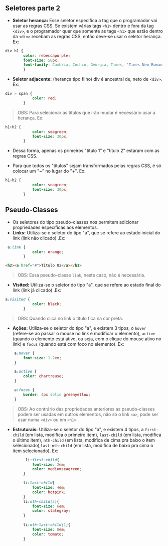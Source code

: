 ## Seletores parte 2

- **Seletor herança:** Esse seletor especifica a tag que o programador vai usar as regras CSS. Se existem várias tags `<h1>` dentro e fora da tag `<div>`, e o programador quer que somente as tags `<h1>` que estão dentro da `<div>` recebam as regras CSS, então deve-se usar o seletor herança. Ex:
```css
div h1 {
        color: rebeccapurple;
        font-size: 50px;
        font-family: Cambria, Cochin, Georgia, Times, 'Times New Roman', serif;
        }
```

- **Seletor adjacente:** (herança tipo filho) div é ancestral de, neto de `<div>`. Ex:
```css
div > span {
            color: red;
        }
```
> OBS: Para selecionar as títulos que irão mudar é necessário usar a herança. Ex:
```css
h1+h2 {
            color: seagreen;
            font-size: 30px;
        }
```
- Dessa forma, apenas os primeiros "título 1" e "título 2" estaram com as regras CSS.

- Para que todos os "títulos" sejam transformados pelas regras CSS, é só colocar um "~" no lugar do "+". Ex:
```css
h1~h2 {
            color: seagreen;
            font-size: 30px;
        }
```

## Pseudo-Classes
- Os seletores do tipo pseudo-classes nos permitem adicionar propriedades específicas aos elementos.
- **Links:** Utiliza-se o seletor do tipo "a", que se refere ao estado inicial do link (link não clicado) .Ex:
```css
 a:link {
            color: orange;
        }
```
```html
<h2><a href="#">Titulo 02</a></h1>
```
> OBS: Essa pseudo-classe `link`, neste caso, não é necessária.

- **Visited:** Utiliza-se o seletor do tipo "a", que se refere ao estado final do link (link já clicado) .Ex:
```css
a:visited {
            color: black;
        }
```
> OBS: Quando clica no link o título fica na cor preta.

- **Ações:** Utiliza-se o seletor do tipo "a", e existem 3 tipos, o `hover` (refere-se ao passar o mouse no link e modificar o elemento), `active` (quando o elemento está ativo, ou seja, com o clique do mouse ativo no link) e `focus` (quando está com foco no elemento). Ex:
```css
    a:hover {
        font-size: 1.2em;
    }

    a:active {
        color: chartreuse;
    }

    a:focus {
        border: 4px solid greenyellow;
    }

```

> OBS: Ao contrário das propriedades anteriores as pseudo-classes podem ser usadas em outros elementos, não só o link `<a>`, pode  ser usar numa `<div>` ou em `<h1>`.

- **Estruturais:** Utiliza-se o seletor do tipo "a", e existem 4 tipos, a `first-child` (em lista, modifica o primeiro item), `last-child` (em lista, modifica o último item), `nth-child` (em lista, modifica de cima pra baixo o item selecionado),`last-nth-child` (em lista, modifica de baixo pra cima o item selecionado). Ex:
```css
         li:first-child{
            font-size: 2em;
            color: mediumseagreen;
        }

        li:last-child{
            font-size: 4em;
            color: hotpink;
        }
        li:nth-child(3){
            font-size: 6em;
            color: slategray;
        }
        
        li:nth-last-child(1){
            font-size: 8em;
            color: tomato;
        }

```
